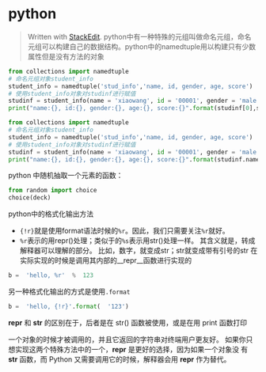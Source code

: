 # python
> Written with [StackEdit](https://stackedit.io/).
python中有一种特殊的元组叫做命名元组，命名元组可以构建自己的数据结构。python中的namedtuple用以构建只有少数属性但是没有方法的对象
```python
from collections import namedtuple
# 命名元组对象student_info
student_info = namedtuple('stud_info','name, id, gender, age, score')
# 使用student_info对象对studinf进行赋值
studinf = student_info(name = 'xiaowang', id = '00001', gender = 'male', age = 22, score = 99)
print("name:{}, id:{}, gender:{}, age:{}, score:{}".format(studinf[0],studinf[1],studinf[2],studinf[3],studinf[4]))
```
```python 
from collections import namedtuple
# 命名元组对象student_info
student_info = namedtuple('stud_info','name, id, gender, age, score')
# 使用student_info对象对studinf进行赋值
studinf = student_info(name = 'xiaowang', id = '00001', gender = 'male', age = 22, score = 99)
print("name:{}, id:{}, gender:{}, age:{}, score:{}".format(studinf.name,studinf.id,studinf.gender,studinf.age,studinf.score))
```
python 中随机抽取一个元素的函数：
```python 
from random import choice
choice(deck)
```
python中的格式化输出方法
-   `{!r}`就是使用format语法时候的`%r`。因此，我们只需要关注`%r`就好。
- `%r`表示的用repr()处理；类似于的`%s`表示用str()处理一样。
其含义就是，转成解释器可以理解的部分。
比如，数字，就变成str；str就变成带有引号的str
在实际实现的时候是调用其内部的__repr__函数进行实现的
```python
b =  'hello, %r'  %  123
```
另一种格式化输出的方式是使用`.format`
```python
b =  'hello, {!r}'.format(  '123')
```
__repr__ 和 __str__ 的区别在于，后者是在 str() 函数被使用，或是在用 print 函数打印

一个对象的时候才被调用的，并且它返回的字符串对终端用户更友好。
如果你只想实现这两个特殊方法中的一个，__repr__ 是更好的选择，因为如果一个对象没
有 __str__ 函数，而 Python 又需要调用它的时候，解释器会用 __repr__ 作为替代。
<!--stackedit_data:
eyJoaXN0b3J5IjpbLTYxNzc1Mzk5NCwxOTk4Nzk1Njc3LDE4Nz
E1ODc3MDIsLTEwNTE4MjQ0NTksMTIwOTU5MDcwOCwxODU5NzI2
OTFdfQ==
-->